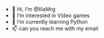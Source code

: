 - 👋 Hi, I’m @IliaMrg
- 👀 I’m interested in Video games
- 🌱 I’m currently learning Python
- 📫 can you reach me with my email

<!---
IliaMrg/IliaMrg is a ✨ special ✨ repository because its `README.md` (this file) appears on your GitHub profile.
You can click the Preview link to take a look at your changes.
--->
